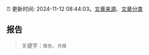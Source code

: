 :alarm_clock: 更新时间: 2024-11-12 08:44:03。[文章来源](/README.md)、[文章分类](/TAGS.md)

## 报告


> 关键字：`报告`、`月报`



